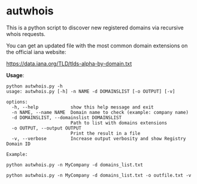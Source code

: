# autwhois
This is a python script to discover new registered domains via recursive whois requests.

You can get an updated file with the most common domain extensions on the official iana website:

https://data.iana.org/TLD/tlds-alpha-by-domain.txt

**Usage**:

```
python autwhois.py -h
usage: autwhois.py [-h] -n NAME -d DOMAINSLIST [-o OUTPUT] [-v]

options:
  -h, --help            show this help message and exit
  -n NAME, --name NAME  Domain name to check (example: company name)
  -d DOMAINSLIST, --domainslist DOMAINSLIST
                        Path to list with domains extensions
  -o OUTPUT, --output OUTPUT
                        Print the result in a file
  -v, --verbose         Increase output verbosity and show Registry Domain ID

Example: 

python autwhois.py -n MyCompany -d domains_list.txt

python autwhois.py -n MyCompany -d domains_list.txt -o outfile.txt -v
```


